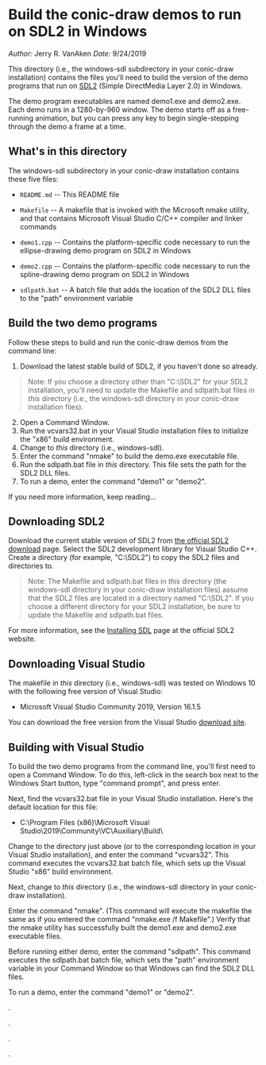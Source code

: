 # Build the conic-draw demos to run on SDL2 in Windows

_Author:_ Jerry R. VanAken
_Date:_ 9/24/2019

This directory (i.e., the windows-sdl subdirectory in your conic-draw installation) contains the files you'll need to build the version of the demo programs that run on [SDL2](https://wiki.libsdl.org/FrontPage) (Simple DirectMedia Layer 2.0) in Windows.

The demo program executables are named demo1.exe and demo2.exe. Each demo runs in a 1280-by-960 window. The demo starts off as a free-running animation, but you can press any key to begin single-stepping through the demo a frame at a time.

## What's in this directory

The windows-sdl subdirectory in your conic-draw installation contains these five files:

* `README.md` -- This README file

* `Makefile` -- A makefile that is invoked with the Microsoft nmake utility, and that contains Microsoft Visual Studio C/C++ compiler and linker commands

* `demo1.cpp` -- Contains the platform-specific code necessary to run the ellipse-drawing demo program on SDL2 in Windows

* `demo2.cpp` -- Contains the platform-specific code necessary to run the spline-drawing demo program on SDL2 in Windows

* `sdlpath.bat` -- A batch file that adds the location of the SDL2 DLL files to the "path" environment variable

## Build the two demo programs

Follow these steps to build and run the conic-draw demos from the command line:

1. Download the latest stable build of SDL2, if you haven't done so already. 
>Note: If you choose a directory other than "C:\SDL2" for your SDL2 installation, you'll need to update the Makefile and sdlpath.bat files in _this_ directory (i.e., the windows-sdl directory in your conic-draw installation files).
2. Open a Command Window.
3. Run the vcvars32.bat in your Visual Studio installation files to initialize the "x86" build environment.
4. Change to _this_ directory (i.e., windows-sdl).
5. Enter the command "nmake" to build the demo.exe executable file.
6. Run the sdlpath.bat file in _this_ directory. This file sets the path for the SDL2 DLL files.
7. To run a demo, enter the command "demo1" or "demo2".

If you need more information, keep reading...

## Downloading SDL2

Download the current stable version of SDL2 from [the official SDL2 download](https://www.libsdl.org/download-2.0.php) page. Select the SDL2 development library for Visual Studio C++. Create a directory (for example, "C:\SDL2") to copy the SDL2 files and directories to.

>Note: The Makefile and sdlpath.bat files in _this_ directory (the windows-sdl directory in your conic-draw installation files) assume that the SDL2 files are located in a directory named "C:\SDL2". If you choose a different directory for your SDL2 installation, be sure to update the Makefile and sdlpath.bat files.

For more information, see the [Installing SDL](https://wiki.libsdl.org/Installation) page at the official SDL2 website.

## Downloading Visual Studio

The makefile in _this_ directory (i.e., windows-sdl) was tested on Windows 10 with the following free version of Visual Studio:
* Microsoft Visual Studio Community 2019, Version 16.1.5

You can download the free version from the Visual Studio [download site](https://visualstudio.microsoft.com/vs/).

## Building with Visual Studio

To build the two demo programs from the command line, you'll first need to open a Command Window. To do this, left-click in the search box next to the Windows Start button, type "command prompt", and press enter.

Next, find the vcvars32.bat file in your Visual Studio installation. Here's the default location for this file:

* C:\Program Files (x86)\Microsoft Visual Studio\2019\Community\VC\Auxiliary\Build\

Change to the directory just above (or to the corresponding location in your Visual Studio installation), and enter the command "vcvars32". This command executes the vcvars32.bat batch file, which sets up the Visual Studio "x86" build environment.

Next, change to _this_ directory (i.e., the windows-sdl directory in your conic-draw installation).

Enter the command "nmake". (This command will execute the makefile the same as if you entered the command "nmake.exe /f Makefile".) Verify that the nmake utility has successfully built the demo1.exe and demo2.exe executable files.

Before running either demo, enter the command "sdlpath". This command executes the sdlpath.bat batch file, which sets the "path" environment variable in your Command Window so that Windows can find the SDL2 DLL files. 

To run a demo, enter the command "demo1" or "demo2".

.

.

.

.
